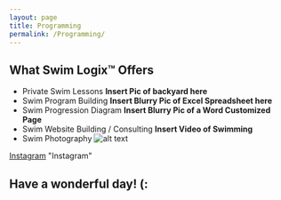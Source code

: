 ```yaml
---
layout: page
title: Programming
permalink: /Programming/
---
```

What Swim Logix™ Offers
-----------------------
- Private Swim Lessons
**Insert Pic of backyard here**
- Swim Program Building
**Insert Blurry Pic of Excel Spreadsheet here**
- Swim Progression Diagram
**Insert Blurry Pic of a Word Customized Page**
- Swim Website Building / Consulting
**Insert Video of Swimming**
- Swim Photography
![alt text][logo]

[logo]: https://github.com/jonnyphresh/img_0838.PNG "Avery Swimming"
[Instagram](https://instagram.com/jonnyphresh) "Instagram"

Have a wonderful day! (:
------------------------
